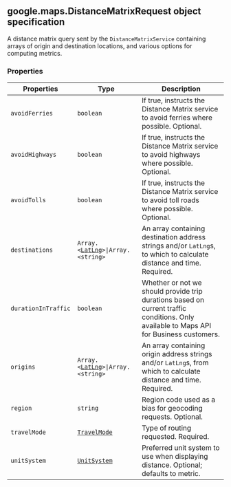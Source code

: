 <h2 id="DistanceMatrixRequest">
google.maps.DistanceMatrixRequest
object specification
</h2><p>A distance matrix query sent by the <code>DistanceMatrixService</code> containing arrays of origin and destination locations, and various options for computing metrics.</p><h3>Properties</h3><table summary="interface DistanceMatrixRequest - Properties" width="100%">
<thead>
<tr><th>Properties</th>
<th>Type</th>
<th>Description</th>
</tr></thead>
<tbody>
<tr>
<td><code>avoidFerries</code></td>
<td><code>boolean</code></td>
<td>If true, instructs the Distance Matrix service to avoid ferries where possible. Optional.</td>
</tr>
<tr>
<td><code>avoidHighways</code></td>
<td><code>boolean</code></td>
<td>If true, instructs the Distance Matrix service to avoid highways where possible. Optional.</td>
</tr>
<tr>
<td><code>avoidTolls</code></td>
<td><code>boolean</code></td>
<td>If true, instructs the Distance Matrix service to avoid toll roads where possible. Optional.</td>
</tr>
<tr>
<td><code>destinations</code></td>
<td><code>Array.&lt;<a href="https://github.com/amenadiel/google-maps-documentation/blob/master/docs/google.maps.LatLng.md">LatLng</a>&gt;|Array.&lt;string&gt;</code></td>
<td>An array containing destination address strings and/or <code>LatLng</code>s, to which to calculate distance and time. Required.</td>
</tr>
<tr>
<td><code>durationInTraffic</code></td>
<td><code>boolean</code></td>
<td>Whether or not we should provide trip durations based on current traffic conditions. Only available to Maps API for Business customers.</td>
</tr>
<tr>
<td><code>origins</code></td>
<td><code>Array.&lt;<a href="https://github.com/amenadiel/google-maps-documentation/blob/master/docs/google.maps.LatLng.md">LatLng</a>&gt;|Array.&lt;string&gt;</code></td>
<td>An array containing origin address strings and/or <code>LatLng</code>s, from which to calculate distance and time. Required.</td>
</tr>
<tr>
<td><code>region</code></td>
<td><code>string</code></td>
<td>Region code used as a bias for geocoding requests. Optional.</td>
</tr>
<tr>
<td><code>travelMode</code></td>
<td><code><a href="https://github.com/amenadiel/google-maps-documentation/blob/master/docs/google.maps.TravelMode.md">TravelMode</a></code></td>
<td>Type of routing requested. Required.</td>
</tr>
<tr>
<td><code>unitSystem</code></td>
<td><code><a href="https://github.com/amenadiel/google-maps-documentation/blob/master/docs/google.maps.UnitSystem.md">UnitSystem</a></code></td>
<td>Preferred unit system to use when displaying distance. Optional; defaults to metric.</td>
</tr>
</tbody>
</table>